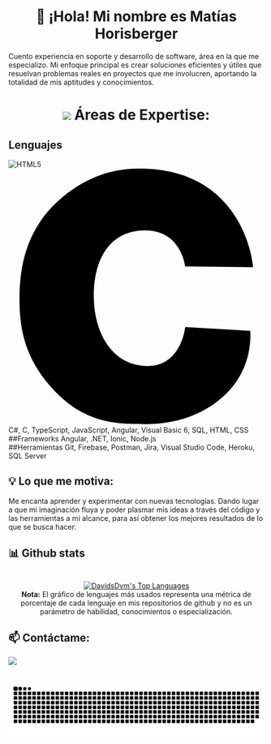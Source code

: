 <h1 align='center'>👋 ¡Hola! Mi nombre es Matías Horisberger</h1>

Cuento experiencia en soporte y desarrollo de software, área en la que me especializo. Mi enfoque principal es crear soluciones eficientes y útiles que resuelvan problemas reales en proyectos que me involucren, aportando la totalidad de mis aptitudes y conocimientos.

<h1 align='center'><img align="center" src="https://media2.giphy.com/media/QssGEmpkyEOhBCb7e1/giphy.gif?cid=ecf05e47a0n3gi1bfqntqmob8g9aid1oyj2wr3ds3mg700bl&rid=giphy.gif" width ="35"/>  Áreas de Expertise:</h1>

## Lenguajes 

![HTML5](https://img.shields.io/badge/html5-%23E34F26.svg?style=for-the-badge&logo=html5&logoColor=white)
<svg role="img" viewBox="0 0 24 24" xmlns="http://www.w3.org/2000/svg"><title>C</title><path d="M16.5921 9.1962s-.354-3.298-3.627-3.39c-3.2741-.09-4.9552 2.474-4.9552 6.14 0 3.6651 1.858 6.5972 5.0451 6.5972 3.184 0 3.5381-3.665 3.5381-3.665l6.1041.365s.36 3.31-2.196 5.836c-2.552 2.5241-5.6901 2.9371-7.8762 2.9201-2.19-.017-5.2261.034-8.1602-2.97-2.938-3.0101-3.436-5.9302-3.436-8.8002 0-2.8701.556-6.6702 4.047-9.5502C7.444.72 9.849 0 12.254 0c10.0422 0 10.7172 9.2602 10.7172 9.2602z"/></svg>
C#, C, TypeScript, JavaScript, Angular, Visual Basic 6, SQL, HTML, CSS<br>
##Frameworks 
Angular, .NET, Ionic, Node.js<br>
##Herramientas
Git, Firebase, Postman, Jira, Visual Studio Code, Heroku, SQL Server<br>

## 💡 Lo que me motiva:
Me encanta aprender y experimentar con nuevas tecnologías. Dando lugar a que mi imaginación fluya y poder plasmar mis ideas a través del código y las herramientas a mi alcance, para así obtener los mejores resultados de lo que se busca hacer.


## 📊 Github stats

<!-- Bassed on: https://github.com/anuraghazra/github-readme-stats -->
<p align="center">
  <br/>
  <a href="https://github.com/anuraghazra/github-readme-stats"><img alt="DavidsDvm's Top Languages" src="https://github-readme-stats.vercel.app/api/top-langs/?username=matigthb&langs_count=8&layout=compact&theme=react&bg_color=310669&title_color=7a2858&icon_color=7a2858&show_icons=true&border_color=7a2858&border_radius=15" height="192px"/></a>
  <br/>
  <b>Nota:</b> El gráfico de lenguajes más usados representa una métrica de porcentaje de cada lenguaje en mis repositorios de github y no es un parámetro de habilidad, conocimientos o especialización. 
</p>


## 📫 Contáctame:

<a href="https://www.linkedin.com/in/matias-horisberger">
  <img src="https://img.shields.io/badge/linkedin-310669?&style=for-the-badge&logo=linkedin&logoColor=black">
</a>

##

![snake gif](https://github.com/Lucca7r/Lucca7r/blob/output/github-contribution-grid-snake-dark.svg)
